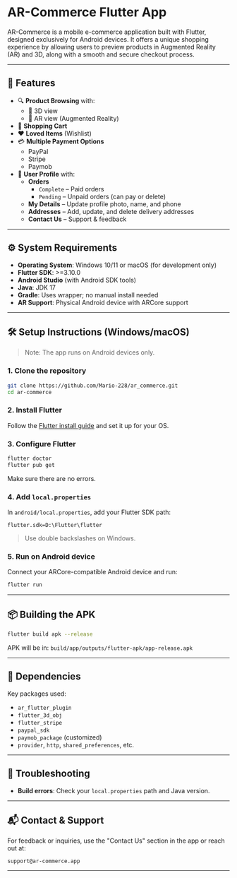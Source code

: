 
# AR-Commerce Flutter App

AR-Commerce is a mobile e-commerce application built with Flutter, designed exclusively for Android devices. It offers a unique shopping experience by allowing users to preview products in Augmented Reality (AR) and 3D, along with a smooth and secure checkout process.

---

## 📱 Features

- 🔍 **Product Browsing** with:
  - 🧊 3D view
  - 📱 AR view (Augmented Reality)
- 🛒 **Shopping Cart**
- ❤️ **Loved Items** (Wishlist)
- 💳 **Multiple Payment Options**
  - PayPal
  - Stripe
  - Paymob
- 👤 **User Profile** with:
  - **Orders**
    - `Complete` – Paid orders
    - `Pending` – Unpaid orders (can pay or delete)
  - **My Details** – Update profile photo, name, and phone
  - **Addresses** – Add, update, and delete delivery addresses
  - **Contact Us** – Support & feedback

---

## ⚙️ System Requirements

- **Operating System**: Windows 10/11 or macOS (for development only)
- **Flutter SDK**: >=3.10.0
- **Android Studio** (with Android SDK tools)
- **Java**: JDK 17
- **Gradle**: Uses wrapper; no manual install needed
- **AR Support**: Physical Android device with ARCore support

---

## 🛠️ Setup Instructions (Windows/macOS)

> Note: The app runs on Android devices only.

### 1. Clone the repository

```bash
git clone https://github.com/Mario-228/ar_commerce.git
cd ar-commerce
```

### 2. Install Flutter

Follow the [Flutter install guide](https://docs.flutter.dev/get-started/install) and set it up for your OS.

### 3. Configure Flutter

```bash
flutter doctor
flutter pub get
```

Make sure there are no errors.

### 4. Add `local.properties`

In `android/local.properties`, add your Flutter SDK path:

```properties
flutter.sdk=D:\Flutter\flutter
```

> Use double backslashes on Windows.

### 5. Run on Android device

Connect your ARCore-compatible Android device and run:

```bash
flutter run
```

---

## 📦 Building the APK

```bash
flutter build apk --release
```

APK will be in: `build/app/outputs/flutter-apk/app-release.apk`

---

## 🧩 Dependencies

Key packages used:

- `ar_flutter_plugin`
- `flutter_3d_obj`
- `flutter_stripe`
- `paypal_sdk`
- `paymob_package` (customized)
- `provider`, `http`, `shared_preferences`, etc.

---

## 🧯 Troubleshooting

- **Build errors**: Check your `local.properties` path and Java version.

---

## 📬 Contact & Support

For feedback or inquiries, use the "Contact Us" section in the app or reach out at:

```
support@ar-commerce.app
```

---